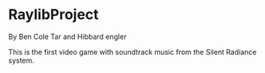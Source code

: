 # RaylibProject
By Ben Cole Tar and Hibbard engler


This is the first video game with soundtrack music from the Silent Radiance system.

